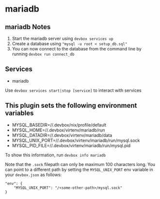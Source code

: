 # mariadb

## mariadb Notes

1. Start the mariadb server using `devbox services up`
1. Create a database using `"mysql -u root < setup_db.sql"`
1. You can now connect to the database from the command line by running `devbox run connect_db`

## Services

* mariadb

Use `devbox services start|stop [service]` to interact with services

## This plugin sets the following environment variables

* MYSQL_BASEDIR=/<projectDir>/.devbox/nix/profile/default
* MYSQL_HOME=/<projectDir>/.devbox/virtenv/mariadb/run
* MYSQL_DATADIR=/<projectDir>/.devbox/virtenv/mariadb/data
* MYSQL_UNIX_PORT=/<projectDir>/.devbox/virtenv/mariadb/run/mysql.sock
* MYSQL_PID_FILE=/<projectDir>/.devbox/virtenv/mariadb/run/mysql.pid

To show this information, run `devbox info mariadb`

Note that the `.sock` filepath can only be maximum 100 characters long. You can point to a different path by setting the `MYSQL_UNIX_PORT` env variable in your `devbox.json` as follows:

```
"env": {
    "MYSQL_UNIX_PORT": "/<some-other-path>/mysql.sock"
}
```
